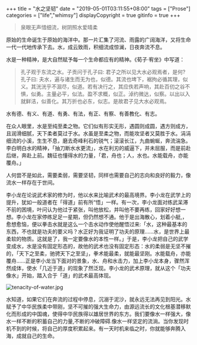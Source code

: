 +++
title = "水之坚韧"
date = "2019-05-01T03:11:55+08:00"
tags = ["Prose"]
categories = ["life","whimsy"]
displayCopyright = true
gitinfo = true
+++

>泉眼无声惜细流，树阴照水爱晴柔

原始的生命诞生于原始的海洋中。那一片汇集了河流、雨露的广阔海洋，又将生命一代一代地传承下去。水，成云致雨，积细流成惊澜，日夜奔流不息。

水是一种精神，是大自然赋予每一个生命都应有的精神。《荀子·宥坐》中写道：

>孔子观于东流之水。子贡问于孔子曰: 君子之所以见大水必观焉者，是何? 孔子曰: 夫水，遍与诸生而无为也，似德。其流也埤下，裾拘必循其理，似义。其洸洸乎不淈尽，似道。若有决行之，其应佚若声响，其赴百仞之谷不惧，似勇。主量必平，似法。盈不求概，似正。淖约微达，似察。以出以入就鲜洁，似善化。其万折也必东，似志。是故君子见大水必观焉。

水有德、有义、有道、有勇、有法，有正、有察、有善教化、有志。

在众人眼里，水是至纯至柔之物。它们似有形实无形，遇圆则成圆，遇方则成方，且润滑细腻，天下柔者莫过于水。水虽是至柔之物，而能攻坚者又莫胜于水。涓涓细流的小溪，生生不息，磨去奇峰利石的锐气；滚滚长江，九曲蜿蜒，奔流湍急。李白明白水的精神，「抽刀断水水更流」，水在利刃的威逼下，并未屈服，而是前赴后继，奔赴上前。魏征也懂得水的力量，「君，舟也；人，水也。水能载舟，亦能覆舟。」

人何尝不是如此，需要柔弱，需要坚韧，同样也需要自己的志向和良好的毅力，像流水一样存在于世间。

李小龙在论说武术家的修为时，他以水来比喻武术的最高境界。李小龙在武学上的提升，犹如一般道者在「得道」前有所“悟」一样。有一次，李小龙面对练武呆滞不前的困境，叶问认为他过于紧张，叫他放松，并叫他不要再练，回家好好想一想。李小龙在家停练足足一星期，但仍然想不通。他于是出海散心，划着小艇,，愈想愈恼，便以拳击水就是这么一个击水动作使他醒悟过来:「水，这种最基本的东西，不也就是功夫的要义吗？水正好为我证明了功夫的原理……水，是世界上最柔软的物质。这就是了，我一定要像水的本性一样。」于是，李小龙把自己的武学变成水，水是没有固定形态的，故他的武术也没有固定形态：水的柔弱是无坚不摧的，「天下之至柔，驰骋天下之至坚」，拳术能最柔，就能最坚刚。水能载舟，亦能覆舟……正是李小龙当下面对的景象，水、舟和水击力，加上李小龙本身，骤然浑然成体，使水「几近于道」的现象了然泛现。李小龙的武术原理，就从这个「功夫像水」开始，踏入合于「道」的武术最高体现。

![tenacity-of-water.jpg](/images/tenacity-of-water.jpg "坚韧的水")

水知道，如果它们在奔流的过程中停息，沉溺于泥沙，就永远无法再见到阳光。水赋予了中华民族柔中带刚，坚不可摧的强大生命力，由源远流长的文化根基潜移默化而形成的中国魂，使得中华民族得以雄居世界的东方。我们要像水一样强大，像水一样不断的积蓄自己的力量,不断的冲破障碍.像水一样坚定的流淌。当你发现时机不到的时候，将自己的厚度积累起来。有一天时机来临之时，你就能够奔腾入海，成就自己的生命。